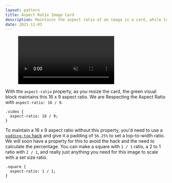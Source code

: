 ```yaml
---
layout: pattern
title: Aspect Ratio Image Card
description: Maintains the aspect ratio of an image in a card, while letting you resize the card.
date: 2021-11-03
---
```


<figure class='w-figure'>
  <video controls autoplay loop muted playsinline class='w-screenshot'>
    <source src='https://storage.googleapis.com/web-dev-assets/one-line-layouts/10-aspectratio.mp4'>
  </video>
</figure>

With the `aspect-ratio` property, as you resize the card, the green visual block maintains this 16 x 9 aspect ratio. We are Respecting the Aspect Ratio with `aspect-ratio: 16 / 9`. 

```css/1
.video {
  aspect-ratio: 16 / 9;
}
```

To maintain a 16 x 9 aspect ratio without this property, you'd need to use a [`padding-top` hack](https://css-tricks.com/aspect-ratio-boxes/) and give it a padding of `56.25%` to set a top-to-width ratio. We will soon have a property for this to avoid the hack and the need to calculate the percentage. You can make a square with `1 / 1` ratio, a 2 to 1 ratio with `2 / 1`, and really just anything you need for this image to scale with a set size ratio.


```css/1
.square {
  aspect-ratio: 1 / 1;
}
```